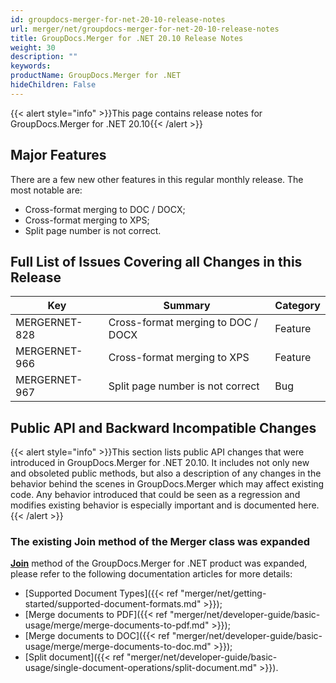 ```yaml
---
id: groupdocs-merger-for-net-20-10-release-notes
url: merger/net/groupdocs-merger-for-net-20-10-release-notes
title: GroupDocs.Merger for .NET 20.10 Release Notes
weight: 30
description: ""
keywords: 
productName: GroupDocs.Merger for .NET
hideChildren: False
---
```

{{< alert style="info" >}}This page contains release notes for GroupDocs.Merger for .NET 20.10{{< /alert >}}

## Major Features

There are a few new other features in this regular monthly release. The most notable are:

*   Cross-format merging to DOC / DOCX;
*   Cross-format merging to XPS;
*   Split page number is not correct.

## Full List of Issues Covering all Changes in this Release

| Key | Summary | Category |
| --- | --- | --- |
| MERGERNET-828 | Cross-format merging to DOC / DOCX | Feature |
| MERGERNET-966 | Cross-format merging to XPS | Feature |
| MERGERNET-967 | Split page number is not correct | Bug |

## Public API and Backward Incompatible Changes

{{< alert style="info" >}}This section lists public API changes that were introduced in GroupDocs.Merger for .NET 20.10. It includes not only new and obsoleted public methods, but also a description of any changes in the behavior behind the scenes in GroupDocs.Merger which may affect existing code. Any behavior introduced that could be seen as a regression and modifies existing behavior is especially important and is documented here.{{< /alert >}}

### The existing Join method of the Merger class was expanded

**[Join](https://apireference.groupdocs.com/merger/net/groupdocs.merger/merger/methods/join)** method of the GroupDocs.Merger for .NET product was expanded, please refer to the following documentation articles for more details: 

*   [Supported Document Types]({{< ref "merger/net/getting-started/supported-document-formats.md" >}});
*   [Merge documents to PDF]({{< ref "merger/net/developer-guide/basic-usage/merge/merge-documents-to-pdf.md" >}});
*   [Merge documents to DOC]({{< ref "merger/net/developer-guide/basic-usage/merge/merge-documents-to-doc.md" >}});
*   [Split document]({{< ref "merger/net/developer-guide/basic-usage/single-document-operations/split-document.md" >}}).
